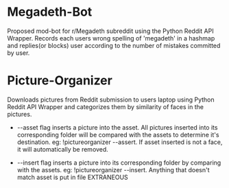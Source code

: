 # Megadeth-Bot
Proposed mod-bot for r/Megadeth subreddit using the Python Reddit API Wrapper.
Records each users wrong spelling of 'megadeth' in a hashmap and replies(or blocks) user according to the number of mistakes committed by user.

# Picture-Organizer
Downloads pictures from Reddit submission to users laptop using Python Reddit API Wrapper and categorizes them by similarity of faces in the pictures. 

- --asset flag inserts a picture into the asset. All pictures inserted into its corresponding folder will be compared with the assets to determine it's destination. eg: !pictureorganizer --assert.
If asset inserted is not a face, it will automatically be removed.

- --insert flag inserts a picture into its corresponding folder by comparing with the assets. eg: !pictureorganizer --insert. Anything that doesn't match asset is put in file EXTRANEOUS

